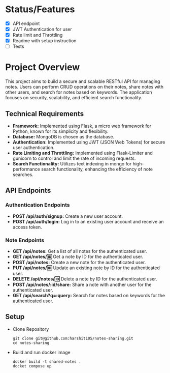 # Status/Features
- [x] API endpoint
- [x] JWT Authentication for user
- [x] Rate limit and Throttling
- [x] Readme with setup instruction
- [ ] Tests

# Project Overview
This project aims to build a secure and scalable RESTful API for managing notes. Users can perform CRUD operations on their notes, share notes with other users, and search for notes based on keywords. The application focuses on security, scalability, and efficient search functionality.

## Technical Requirements
- **Framework:** Implemented using Flask, a micro web framework for Python, known for its simplicity and flexibility.
- **Database:** MongoDB is chosen as the database.
- **Authentication:** Implemented using JWT (JSON Web Tokens) for secure user authentication.
- **Rate Limiting and Throttling:** Implemented using Flask-Limiter and gunicorn to control and limit the rate of incoming requests.
- **Search Functionality:** Utilizes text indexing in mongo for high-performance search functionality, enhancing the efficiency of note searches.

## API Endpoints

### Authentication Endpoints

- **POST /api/auth/signup:** Create a new user account.
- **POST /api/auth/login:** Log in to an existing user account and receive an access token.

### Note Endpoints

- **GET /api/notes:** Get a list of all notes for the authenticated user.
- **GET /api/notes/:id:** Get a note by ID for the authenticated user.
- **POST /api/notes:** Create a new note for the authenticated user.
- **PUT /api/notes/:id:** Update an existing note by ID for the authenticated user.
- **DELETE /api/notes/:id:** Delete a note by ID for the authenticated user.
- **POST /api/notes/:id/share:** Share a note with another user for the authenticated user.
- **GET /api/search?q=:query:** Search for notes based on keywords for the authenticated user.

## Setup
 - Clone Repository
    ```
    git clone git@github.com:harshit105/notes-sharing.git
    cd notes-sharing
    ```
 - Build and run docker image
    ```
    docker build -t shared-notes .
    docket compose up
    ```
